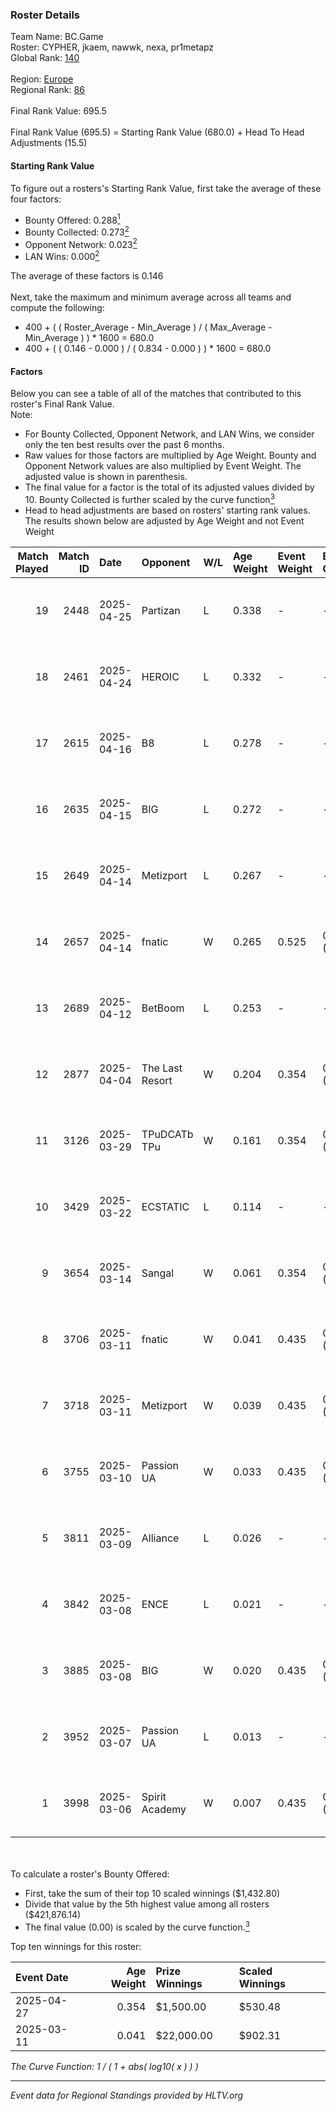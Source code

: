 ### Roster Details<br />
Team Name: BC.Game<br />
Roster: CYPHER, jkaem, nawwk, nexa, pr1metapz<br />
Global Rank: [140](../../standings_global_2025_09_01.md)<br />
<br />
Region: [Europe]( ../../standings_europe_2025_09_01.md)<br />
Regional Rank: [86]( ../../standings_europe_2025_09_01.md)<br />
<br />
Final Rank Value:  695.5<br />
<br />
Final Rank Value (695.5) = Starting Rank Value (680.0) + Head To Head Adjustments (15.5)<br />

#### Starting Rank Value<br />
To figure out a rosters's Starting Rank Value, first take the average of these four factors:<br />
- Bounty Offered: 0.288[<sup>1</sup>](#table2)
- Bounty Collected: 0.273[<sup>2</sup>](#table1)
- Opponent Network: 0.023[<sup>2</sup>](#table1)
- LAN Wins: 0.000[<sup>2</sup>](#table1)

The average of these factors is 0.146<br />
<br />
Next, take the maximum and minimum average across all teams and compute the following:<br />
- 400 + ( ( Roster_Average - Min_Average ) / ( Max_Average - Min_Average ) ) * 1600 = 680.0
- 400 + ( ( 0.146 - 0.000 ) / ( 0.834 - 0.000 ) ) * 1600 = 680.0


#### Factors<br />
Below you can see a table of all of the matches that contributed to this roster's Final Rank Value.<br />
Note:<br />

- For Bounty Collected, Opponent Network, and LAN Wins, we consider only the ten best results over the past 6 months.
- Raw values for those factors are multiplied by Age Weight. Bounty and Opponent Network values are also multiplied by Event Weight. The adjusted value is shown in parenthesis.
- The final value for a factor is the total of its adjusted values divided by 10. Bounty Collected is further scaled by the curve function[<sup>3</sup>](#curveFunction)
- Head to head adjustments are based on rosters' starting rank values. The results shown below are adjusted by Age Weight and not Event Weight
<span id="table1"></span><br />


| Match Played | Match ID | Date       | Opponent        | W/L | Age Weight | Event Weight | Bounty Collected | Opponent Network | LAN Wins  | H2H Adj. | Roster                                |
| -: | -: | :- | :- | :- | :- | :- | :- | :- | :- | -: | :- |
|           19 |     2448 | 2025-04-25 | Partizan        | L   | 0.338      | -            | -                | -                | -         |    -1.86 | CYPHER, jkaem, nawwk, nexa, pr1metapz |
|           18 |     2461 | 2025-04-24 | HEROIC          | L   | 0.332      | -            | -                | -                | -         |    -0.07 | CYPHER, jkaem, nawwk, nexa, pr1metapz |
|           17 |     2615 | 2025-04-16 | B8              | L   | 0.278      | -            | -                | -                | -         |    -0.32 | CYPHER, jkaem, nawwk, nexa, pr1metapz |
|           16 |     2635 | 2025-04-15 | BIG             | L   | 0.272      | -            | -                | -                | -         |    -0.71 | CYPHER, jkaem, nawwk, nexa, pr1metapz |
|           15 |     2649 | 2025-04-14 | Metizport       | L   | 0.267      | -            | -                | -                | -         |    -1.86 | CYPHER, jkaem, nawwk, nexa, pr1metapz |
|           14 |     2657 | 2025-04-14 | fnatic          | W   | 0.265      | 0.525        | 0.111 (0.015)    | 0.752 (0.105)    | 0 (0.000) |     8.22 | CYPHER, jkaem, nawwk, nexa, pr1metapz |
|           13 |     2689 | 2025-04-12 | BetBoom         | L   | 0.253      | -            | -                | -                | -         |    -0.13 | CYPHER, jkaem, nawwk, nexa, pr1metapz |
|           12 |     2877 | 2025-04-04 | The Last Resort | W   | 0.204      | 0.354        | 0.000 (0.000)    | 0.122 (0.009)    | 0 (0.000) |     3.72 | CYPHER, jkaem, nawwk, nexa, pr1metapz |
|           11 |     3126 | 2025-03-29 | TPuDCATb TPu    | W   | 0.161      | 0.354        | 0.017 (0.001)    | 0.970 (0.055)    | 0 (0.000) |     3.47 | CYPHER, jkaem, nawwk, nexa, pr1metapz |
|           10 |     3429 | 2025-03-22 | ECSTATIC        | L   | 0.114      | -            | -                | -                | -         |    -0.21 | CYPHER, jkaem, nawwk, nexa, pr1metapz |
|            9 |     3654 | 2025-03-14 | Sangal          | W   | 0.061      | 0.354        | 0.026 (0.001)    | 0.777 (0.017)    | 0 (0.000) |     1.42 | CYPHER, jkaem, nawwk, nexa, pr1metapz |
|            8 |     3706 | 2025-03-11 | fnatic          | W   | 0.041      | 0.435        | 0.111 (0.002)    | 0.752 (0.013)    | 0 (0.000) |     1.27 | CYPHER, jkaem, nawwk, nexa, pr1metapz |
|            7 |     3718 | 2025-03-11 | Metizport       | W   | 0.039      | 0.435        | 0.017 (0.000)    | 0.489 (0.008)    | 0 (0.000) |     0.96 | CYPHER, jkaem, nawwk, nexa, pr1metapz |
|            6 |     3755 | 2025-03-10 | Passion UA      | W   | 0.033      | 0.435        | 0.074 (0.001)    | 0.949 (0.014)    | 0 (0.000) |     0.97 | CYPHER, jkaem, nawwk, nexa, pr1metapz |
|            5 |     3811 | 2025-03-09 | Alliance        | L   | 0.026      | -            | -                | -                | -         |    -0.05 | CYPHER, jkaem, nawwk, nexa, pr1metapz |
|            4 |     3842 | 2025-03-08 | ENCE            | L   | 0.021      | -            | -                | -                | -         |    -0.02 | CYPHER, jkaem, nawwk, nexa, pr1metapz |
|            3 |     3885 | 2025-03-08 | BIG             | W   | 0.020      | 0.435        | 0.136 (0.001)    | 0.414 (0.004)    | 0 (0.000) |     0.57 | CYPHER, jkaem, nawwk, nexa, pr1metapz |
|            2 |     3952 | 2025-03-07 | Passion UA      | L   | 0.013      | -            | -                | -                | -         |    -0.02 | CYPHER, jkaem, nawwk, nexa, pr1metapz |
|            1 |     3998 | 2025-03-06 | Spirit Academy  | W   | 0.007      | 0.435        | 0.064 (0.000)    | 0.643 (0.002)    | 0 (0.000) |     0.20 | CYPHER, jkaem, nawwk, nexa, pr1metapz |

<br />
<span id="table2"></span><br />
To calculate a roster's Bounty Offered:<br />

- First, take the sum of their top 10 scaled winnings ($1,432.80)
- Divide that value by the 5th highest value among all rosters ($421,876.14)
- The final value (0.00) is scaled by the curve function.[<sup>3</sup>](#curveFunction)

Top ten winnings for this roster:<br />

| Event Date | Age Weight | Prize Winnings | Scaled Winnings |
| :- | -: | :- | :- |
| 2025-04-27 |      0.354 | $1,500.00      | $530.48         |
| 2025-03-11 |      0.041 | $22,000.00     | $902.31         |


<span id="curveFunction"></span>_The Curve Function: 1 / ( 1 + abs( log10( x ) ) )_<br />

---
_Event data for Regional Standings provided by HLTV.org_<br />
